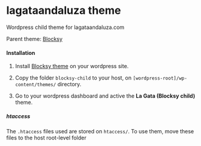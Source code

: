 # lagataandaluza theme

Wordpress child theme for lagataandaluza.com

Parent theme: [Blocksy](https://wordpress.org/themes/blocksy/)

#### Installation

1. Install [Blocksy theme](https://wordpress.org/themes/blocksy/) on your wordpress site.

2. Copy the folder `blocksy-child` to your host, on `[wordpress-root]/wp-content/themes/` directory.

3. Go to your wordpress dashboard and active the **La Gata (Blocksy child)** theme.

##### htaccess

The `.htaccess` files used are stored on `htaccess/`. To use them, move these files to the host root-level folder